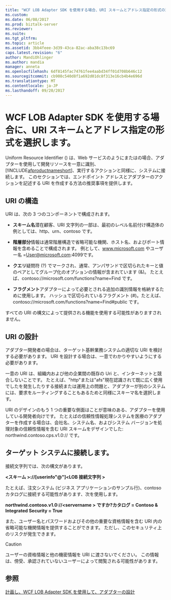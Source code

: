 ```yaml
---
title: "WCF LOB Adapter SDK を使用する場合、URI スキームとアドレス指定の形式の選択 |Microsoft ドキュメント"
ms.custom: 
ms.date: 06/08/2017
ms.prod: biztalk-server
ms.reviewer: 
ms.suite: 
ms.tgt_pltfrm: 
ms.topic: article
ms.assetid: 3bb4feee-3d39-43ca-82ac-aba38c13bc69
caps.latest.revision: "6"
author: MandiOhlinger
ms.author: mandia
manager: anneta
ms.openlocfilehash: 6df8145fac74761fee4aabd34ff01d708b646c12
ms.sourcegitcommit: cb908c540d8f1a692d01dc8f313e16cb4b4e696d
ms.translationtype: MT
ms.contentlocale: ja-JP
ms.lasthandoff: 09/20/2017
---
```

# <a name="select-a-uri-scheme-and-addressing-format-when-using-the-wcf-lob-adapter-sdk"></a>WCF LOB Adapter SDK を使用する場合に、URI スキームとアドレス指定の形式を選択します。
Uniform Resource Identifier () は、Web サービスのようにまたはの場合、アダプターを使用して開発リソースを一意に識別、 [!INCLUDE[afproductnameshort](../../includes/afproductnameshort-md.md)]、実行するアクションと同様に、システムに接続します。 このセクションでは、エンドポイント アドレスとアダプターのアクションを記述する URI を作成する方法の推奨事項を提供します。  
  
## <a name="anatomy-of-a-uri"></a>URI の構造  
 URI は、次の 3 つのコンポーネントで構成されます。  
  
-   **スキーム名**潜在顧客、URI 文字列の一部は、最初のレベル名前付け構造体の例としては、http、urn、contoso です。  
  
-   **階層部分**情報は通常階層構造で省略可能な機関、ホスト名、およびポート情報を含めることで構成されます。 例として、www.microsoft.com やユーザー名 =User@microsoft.com:4099です。  
  
-   **クエリ**疑問符 (?) でマークされ、通常、アンパサンドで区切られたキーと値のペアとしてグループ化のオプションの情報が含まれています (&)。 たとえば、contoso://microsoft.com/functions?name=Find です。  
  
-   **フラグメント**アダプターによって必要とされる追加の識別情報を格納するために使用します。 ハッシュで区切られているフラグメント (#)。たとえば、contoso://microsoft.com/functions?name=Find#public です。  
  
 すべての URI の構文によって提供される機能を使用する可能性がありますされません。  
  
## <a name="designing-the-uri"></a>URI の設計  
 アダプター開発者の場合は、ターゲット基幹業務システムの適切な URI を検討する必要があります。 URI を設計する場合は、一意でわかりやすいようにする必要があります。  
  
 一意の URI は、組織内および他の企業間の既存の Uri と、インターネットと競合しないことです。 たとえば、"http"または"afs"現在認識されて既に広く使用でしたを発生したりする接続または運用上の問題と、アダプターが別のシステムには、要求をルーティングすることもあるためと同様にスキーマ名を選択します。  
  
 URI のデザインのもう 1 つの重要な側面はことが意味のある、アダプターを使用している開発者向けです。 たとえばの信頼性情報処理システムを医療のアダプターを作成する場合は、会社名、システム名、およびシステム バージョンを処理対象の信頼性情報を含む URI スキームをデザインでした: northwind.contoso.cps.v1.0:// です。  
  
## <a name="connecting-to-the-target-system"></a>ターゲット システムに接続します。  
 接続文字列では、次の構文があります。  
  
 **\<スキーム >://[userinfo"@"]\<LOB 接続文字列 >**  
  
 たとえば、注文システム (ビジネス アプリケーションのサンプル行)、contoso カタログに接続する可能性があります、次を使用します。  
  
 **northwind.contoso.v1.0://\<servername > ですか?カタログ = Contoso & Integrated Security = True**  
  
 また、ユーザー名とパスワードおよびその他の重要な資格情報を含む URI 内の省略可能な機関情報を提供することができます。 ただし、このセキュリティ上のリスクが発生できます。  
  
> [!CAUTION]
>  ユーザーの資格情報と他の機密情報を URI に渡さないでください。 この情報は、傍受、承認されていないユーザーによって閲覧される可能性があります。  
  
## <a name="see-also"></a>参照  
 [計画し、WCF LOB Adapter SDK を使用して、アダプターの設計](../../adapters-and-accelerators/wcf-lob-adapter-sdk/plan-and-design-an-adapter-using-the-wcf-lob-adapter-sdk.md)